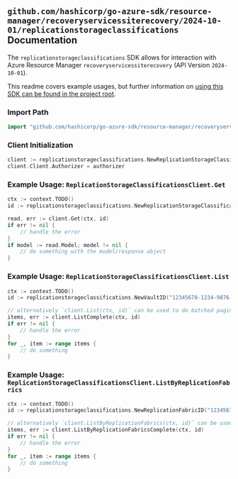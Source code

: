 
## `github.com/hashicorp/go-azure-sdk/resource-manager/recoveryservicessiterecovery/2024-10-01/replicationstorageclassifications` Documentation

The `replicationstorageclassifications` SDK allows for interaction with Azure Resource Manager `recoveryservicessiterecovery` (API Version `2024-10-01`).

This readme covers example usages, but further information on [using this SDK can be found in the project root](https://github.com/hashicorp/go-azure-sdk/tree/main/docs).

### Import Path

```go
import "github.com/hashicorp/go-azure-sdk/resource-manager/recoveryservicessiterecovery/2024-10-01/replicationstorageclassifications"
```


### Client Initialization

```go
client := replicationstorageclassifications.NewReplicationStorageClassificationsClientWithBaseURI("https://management.azure.com")
client.Client.Authorizer = authorizer
```


### Example Usage: `ReplicationStorageClassificationsClient.Get`

```go
ctx := context.TODO()
id := replicationstorageclassifications.NewReplicationStorageClassificationID("12345678-1234-9876-4563-123456789012", "example-resource-group", "vaultName", "replicationFabricName", "replicationStorageClassificationName")

read, err := client.Get(ctx, id)
if err != nil {
	// handle the error
}
if model := read.Model; model != nil {
	// do something with the model/response object
}
```


### Example Usage: `ReplicationStorageClassificationsClient.List`

```go
ctx := context.TODO()
id := replicationstorageclassifications.NewVaultID("12345678-1234-9876-4563-123456789012", "example-resource-group", "vaultName")

// alternatively `client.List(ctx, id)` can be used to do batched pagination
items, err := client.ListComplete(ctx, id)
if err != nil {
	// handle the error
}
for _, item := range items {
	// do something
}
```


### Example Usage: `ReplicationStorageClassificationsClient.ListByReplicationFabrics`

```go
ctx := context.TODO()
id := replicationstorageclassifications.NewReplicationFabricID("12345678-1234-9876-4563-123456789012", "example-resource-group", "vaultName", "replicationFabricName")

// alternatively `client.ListByReplicationFabrics(ctx, id)` can be used to do batched pagination
items, err := client.ListByReplicationFabricsComplete(ctx, id)
if err != nil {
	// handle the error
}
for _, item := range items {
	// do something
}
```

